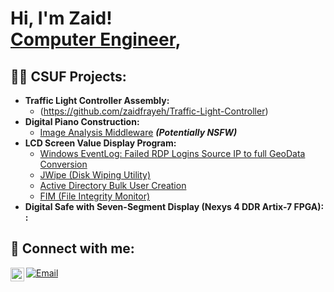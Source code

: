 <h1>Hi, I'm Zaid! <br/><a href="https://github.com/zaidfrayeh">Computer Engineer</a>,

<h2>👨‍💻 CSUF Projects:</h2>

- <b>	Traffic Light Controller Assembly:  </b>
  - (https://github.com/zaidfrayeh/Traffic-Light-Controller)
- <b>	Digital Piano Construction: </b>
  - [Image Analysis Middleware](https://github.com/joshmadakor1/4chan-Image-Analysis-Middleware-C964) <b><i>(Potentially NSFW)</b></i>
- <b>	LCD Screen Value Display Program: </b>
  - [Windows EventLog: Failed RDP Logins Source IP to full GeoData Conversion](https://github.com/joshmadakor1/Sentinel-Lab)
  - [JWipe (Disk Wiping Utility)](https://github.com/joshmadakor1/Jwipe.PowerShell)
  - [Active Directory Bulk User Creation](https://github.com/joshmadakor1/AD_PS)
  - [FIM (File Integrity Monitor)](https://github.com/joshmadakor1/PowerShell-Integrity-FIM)
- <b>	Digital Safe with Seven-Segment Display (Nexys 4 DDR Artix-7 FPGA): : </b>



<h2> 🤳 Connect with me:</h2>


[<img align="left" alt="zaidfrayeh | LinkedIn" width="22px" src="https://cdn.jsdelivr.net/npm/simple-icons@v3/icons/linkedin.svg" />][linkedin]
 <a href="mailto:zaidfrayeh@live.com"><img src="https://img.icons8.com/ios-glyphs/30/000000/email.png" alt="Email"/></a>




[linkedin]: https://linkedin.com/in/zaidfrayeh



